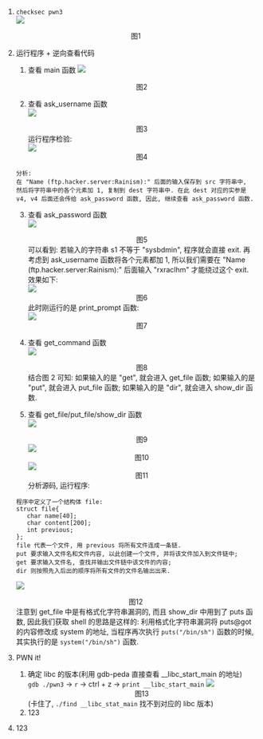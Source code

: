 1. `checksec pwn3`  
   ![](./assets/checksec.png)<center>图1</center>

2. 运行程序 + 逆向查看代码
   1. 查看 main 函数
   ![](./assets/main.png)<center>图2</center>
   
   2. 查看 ask_username 函数  
   ![](./assets/ask_username.png)<center>图3</center>
   运行程序检验:  
   ![](./assets/run1.png)<center>图4</center>
   ```
   分析:
   在 "Name (ftp.hacker.server:Rainism):" 后面的输入保存到 src 字符串中, 然后将字符串中的各个元素加 1, 复制到 dest 字符串中. 在此 dest 对应的实参是 v4, v4 后面还会传给 ask_password 函数, 因此, 继续查看 ask_password 函数.
   ```

   3. 查看 ask_password 函数  
   ![](./assets/ask_password.png)<center>图5</center>
   可以看到: 若输入的字符串 s1 不等于 "sysbdmin", 程序就会直接 exit. 再考虑到 ask_username 函数将各个元素都加 1, 所以我们需要在 "Name (ftp.hacker.server:Rainism):" 后面输入 "rxraclhm" 才能绕过这个 exit. 效果如下:  
   ![](./assets/run2.png)<center>图6</center>
   此时刚运行的是 print_prompt 函数:  
   ![](./assets/print_prompt.png)<center>图7</center>

   4. 查看 get_command 函数  
   ![](./assets/get_command.png)<center>图8</center>
   结合图 2 可知: 如果输入的是 "get", 就会进入 get_file 函数; 如果输入的是 "put", 就会进入 put_file 函数; 如果输入的是 "dir", 就会进入 show_dir 函数.

   5. 查看 get_file/put_file/show_dir 函数  
   ![](./assets/get_file.png)<center>图9</center>
   ![](./assets/put_file.png)<center>图10</center>
   ![](./assets/show_dir.png)<center>图11</center>
   分析源码, 运行程序:
   ```
   程序中定义了一个结构体 file:
   struct file{
      char name[40];
      char content[200];
      int previous;
   };
   file 代表一个文件, 用 previous 将所有文件连成一条链.
   put 要求输入文件名和文件内容, 以此创建一个文件, 并将该文件加入到文件链中;
   get 要求输入文件名, 查找并输出文件链中该文件的内容;
   dir 则按照先入后出的顺序将所有文件的文件名输出出来.
   ```
   ![](./assets/run3.png)<center>图12</center>
   注意到 get_file 中是有格式化字符串漏洞的, 而且 show_dir 中用到了 puts 函数, 因此我们获取 shell 的思路是这样的: 利用格式化字符串漏洞将 puts@got 的内容修改成 system 的地址, 当程序再次执行 `puts("/bin/sh")` 函数的时候, 其实执行的是 `system("/bin/sh")` 函数.

3. PWN it!  
   1. 确定 libc 的版本(利用 gdb-peda 直接查看 __libc_start_main 的地址)  
   `gdb ./pwn3` -> `r` -> ctrl + z -> `print __libc_start_main`
   ![](./assets/run4.png)<center>图13</center>
   (卡住了, `./find __libc_stat_main` 找不到对应的 libc 版本)
   2. 123
4. 123